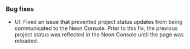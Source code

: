 ### Bug fixes

- UI: Fixed an issue that prevented project status updates from being communicated to the Neon Console. Prior to this fix, the previous project status was reflected in the Neon Console until the page was reloaded.
